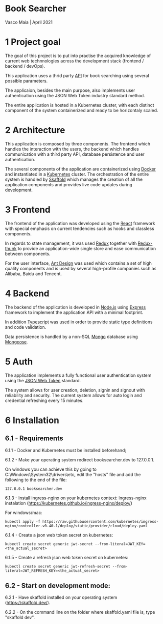 # Book Searcher

Vasco Maia | April 2021

# 1 Project goal

The goal of this project is to put into practise the acquired knowledge of current web technnologies across the development stack (frontend / backend / devOps).

This application uses a thrid party [API](https://openlibrary.org/developers/api) for book searching using several possible parameters.

The applicaion, besides the main purpose, also implements user authentication using the JSON Web Token industry standard method.

The entire application is hosted in a Kubernetes cluster, with each distinct component of the system containerized and ready to be horizontaly scaled.

# 2 Architecture

This application is composed by three components. The frontend which handles the interaction with the users, the backend which handles communication with a third party API, database persistence and user authentication.

The several components of the application are containerized using [Docker](https://www.docker.com/) and instantiated in a [Kubernetes](https://kubernetes.io) cluster. The orchestration of the entire system is handled by [Skaffold](https://skaffold.dev/) which manages the creation of all the application components and provides live code updates during development.

# 3 Frontend

The frontend of the application was developed using the [React](https://reactjs.org/) framework with special emphasis on current tendencies such as hooks and classless components.

In regards to state management, it was used [Redux](https://redux.js.org/) together with [Redux-thunk](https://github.com/reduxjs/redux-thunk) to provide an application-wide single store and ease communication between components.

For the user interface, [Ant Design](https://ant.design/docs/react/introduce) was used which contains a set of high quality components and is used by several high-profile companies such as Alibaba, Baidu and Tencent.

# 4 Backend

The backend of the application is developed in [Node.js](https://nodejs.org/en/) using [Express](http://expressjs.com/) framework to implement the application API with a minimal footprint.

In addition [Typescript](https://www.typescriptlang.org/) was used in order to provide static type definitions and code validation.

Data persistence is handled by a non-SQL [Mongo](https://www.mongodb.com/) database using [Mongoose](https://mongoosejs.com/).

# 5 Auth

The application implements a fully functional user authentication system using the [JSON Web Token](https://jwt.io) standard.

The system allows for user creation, deletion, signin and signout with reliability and security. The current system allows for auto login and credential refreshing every 15 minutes.

# 6 Installation

## 6.1 - Requirements

6.1.1 - Docker and Kubernetes must be installed beforehand;

6.1.2 - Make your operating system redirect booksearcher.dev to 127.0.0.1.

On windows you can achieve this by going to C:\Windows\System32\drivers\etc, edit the "hosts" file and add the following to the end of the file:

```
127.0.0.1 booksearcher.dev
```

6.1.3 - Install ingress-nginx on your kubernetes context:
Ingress-nginx instalation (https://kubernetes.github.io/ingress-nginx/deploy/)

For windows/mac:

```
kubectl apply -f https://raw.githubusercontent.com/kubernetes/ingress-nginx/controller-v0.40.1/deploy/static/provider/cloud/deploy.yaml
```

6.1.4 - Create a json web token secret on kubernetes:

```
kubectl create secret generic jwt-secret --from-literal=JWT_KEY=<the_actual_secret>
```

6.1.5 - Create a refresh json web token secret on kubernetes:

```
kubectl create secret generic jwt-refresh-secret --from-literal=JWT_REFRESH_KEY=<the_actual_secret>
```

## 6.2 - Start on development mode:

6.2.1 - Have skaffold installed on your operating system (https://skaffold.dev/).

6.2.2 - On the command line on the folder where skaffold.yaml file is, type "skaffold dev".
